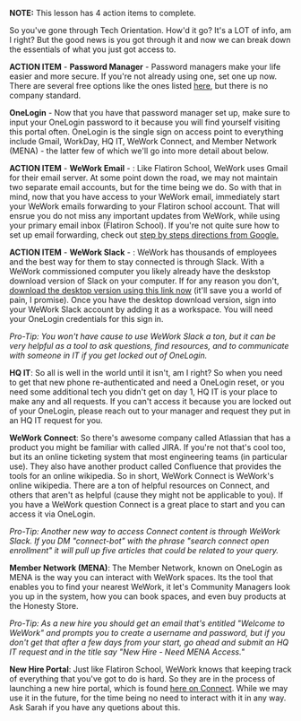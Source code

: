 **NOTE:** This lesson has 4 action items to complete. 

So you've gone through Tech Orientation. How'd it go? It's a LOT of info, am I right? But the good news is you got through it and now we can break down the essentials of what you just got access to. 

**ACTION ITEM** - **Password Manager** - Password managers make your life easier and more secure. If you're not already using one, set one up now. There are several free options like the ones listed [here](https://www.pcmag.com/article2/0,2817,2475964,00.asp), but there is no company standard.

**OneLogin** - Now that you have that password manager set up, make sure to input your OneLogin password to it because you will find yourself visiting this portal often. OneLogin is the single sign on access point to everything include Gmail, WorkDay, HQ IT, WeWork Connect, and Member Network (MENA) - the latter few of which we'll go into more detail about below. 

**ACTION ITEM** - **WeWork Email** - : Like Flatiron School, WeWork uses Gmail for their email server. At some point down the road, we may not maintain two separate email accounts, but for the time being we do. So with that in mind, now that you have access to your WeWork email, immediately start your WeWork emails forwarding to your Flatiron school account. That will ensrue you do not miss any important updates from WeWork, while using your primary email inbox (Flatiron School). If you're not quite sure how to set up email forwarding, check out [step by steps directions from Google.](https://support.google.com/mail/answer/10957?hl=en) 

**ACTION ITEM** - **WeWork Slack** - : WeWork has thousands of employees and the best way for them to stay connected is through Slack. With a WeWork commissioned computer you likely already have the deskstop download version of Slack on your computer. If for any reason you don't, [download the desktop version using this link now](https://slack.com/downloads/osx) (it'll save you a world of pain, I promise). Once you have the desktop download version, sign into your WeWork Slack account by adding it as a workspace. You will need your OneLogin credentials for this sign in. 

_Pro-Tip: You won't have cause to use WeWork Slack a ton, but it can be very helpful as a tool to ask questions, find resources, and to communicate with someone in IT if you get locked out of OneLogin._

**HQ IT**: So all is well in the world until it isn't, am I right? So when you need to get that new phone re-authenticated and need a OneLogin reset, or you need some additional tech you didn't get on day 1, HQ IT is your place to make any and all requests. If you can't access it because you are locked out of your OneLogin, please reach out to your manager and request they put in an HQ IT request for you. 

**WeWork Connect**: So there's awesome company called Atlassian that has a product you might be familiar with called JIRA. If you're not that's cool too, but its an online ticketing system that most engineering teams (in particular use). They also have another product called Confluence that provides the tools for an online wikipedia. So in short, WeWork Connect is WeWork's online wikipedia. There are a ton of helpful resources on Connect, and others that aren't as helpful (cause they might not be applicable to you). If you have a WeWork question Connect is a great place to start and you can access it via OneLogin.

_Pro-Tip: Another new way to access Connect content is through WeWork Slack. If you DM "connect-bot" with the phrase "search connect open enrollment" it will pull up five articles that could be related to your query._

**Member Network (MENA)**: The Member Network, known on OneLogin as MENA is the way you can interact with WeWork spaces. Its the tool that enables you to find your nearest WeWork, it let's Community Managers look you up in the system, how you can book spaces, and even buy products at the Honesty Store. 

_Pro-Tip: As a new hire you should get an email that's entitled "Welcome to WeWork" and prompts you to create a username and password, but if you don't get that after a few days from your start, go ahead and submit an HQ IT request and in the title say "New Hire - Need MENA Access."_ 

**New Hire Portal**: Just like Flatiron School, WeWork knows that keeping track of everything that you've got to do is hard. So they are in the process of launching a new hire portal, which is found [here on Connect](https://connect.we.co/display/WO/New+Hire+Portal+Home). While we may use it in the future, for the time being no need to interact with it in any way. Ask Sarah if you have any quetions about this. 
